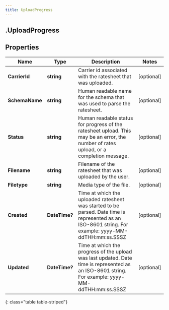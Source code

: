 ```yaml
---
title: UploadProgress
---
```

## .UploadProgress

## Properties

|Name | Type | Description | Notes|
|------------ | ------------- | ------------- | -------------|
| **CarrierId** | **string** | Carrier id associated with the ratesheet that was uploaded. | [optional] |
| **SchemaName** | **string** | Human readable name for the schema that was used to parse the ratesheet. | [optional] |
| **Status** | **string** | Human readable status for progress of the ratesheet upload. This may be an error, the number of rates upload, or a completion message. | [optional] |
| **Filename** | **string** | Filename of the ratesheet that was uploaded by the user. | [optional] |
| **Filetype** | **string** | Media type of the file. | [optional] |
| **Created** | **DateTime?** | Time at which the uploaded ratesheet was started to be parsed. Date time is represented as an ISO-8601 string. For example: yyyy-MM-ddTHH:mm:ss.SSSZ | [optional] |
| **Updated** | **DateTime?** | Time at which the progress of the upload was last updated. Date time is represented as an ISO-8601 string. For example: yyyy-MM-ddTHH:mm:ss.SSSZ | [optional] |
{: class="table table-striped"}


